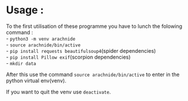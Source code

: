 # Usage :
To the first utilisation of these programme you have to lunch the folowing command :  
	- `python3 -m venv arachnide`  
	- `source arachnide/bin/active`  
	- `pip install requests beautifulsoup4`(spider dependencies)  
	- `pip install Pillow exif`(scorpion dependencies)  
	- `mkdir data`  
  
After this use the command `source arachnide/bin/active` to enter in the python virtual env(venv).    
    
If you want to quit the venv use `deactivate`.  
